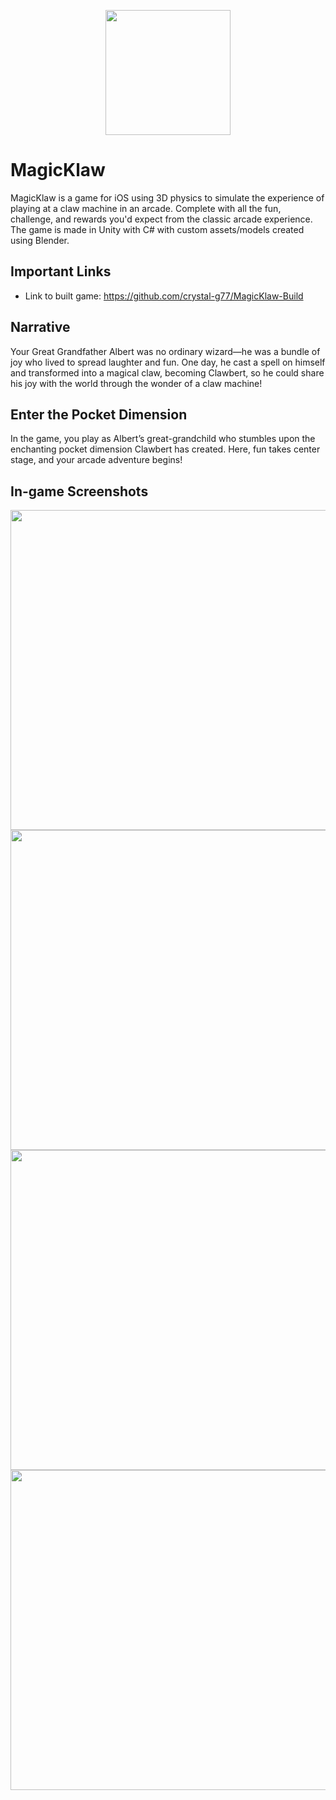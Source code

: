 <p align="center">
  <img src="https://github.com/user-attachments/assets/c67c1713-4f2b-4a15-967a-299aeea7276c" width="200" style="margin: 0 auto;"/>
</p>

# MagicKlaw
MagicKlaw is a game for iOS using 3D physics to simulate the experience of playing at a claw machine in an arcade. Complete with all the fun, challenge, and rewards you'd expect from the classic arcade experience. The game is made in Unity with C# with custom assets/models created using Blender.

## Important Links
- Link to built game: https://github.com/crystal-g77/MagicKlaw-Build

## Narrative
Your Great Grandfather Albert was no ordinary wizard—he was a bundle of joy who lived to spread laughter and fun. One day, he cast a spell on himself and transformed into a magical claw, becoming Clawbert, so he could share his joy with the world through the wonder of a claw machine!

## Enter the Pocket Dimension
In the game, you play as Albert’s great-grandchild who stumbles upon the enchanting pocket dimension Clawbert has created. Here, fun takes center stage, and your arcade adventure begins!

## In-game Screenshots

<img src="https://github.com/user-attachments/assets/fdd046ce-865e-4be9-b40d-b6d06709bee3" height="512"/>
<img src="https://github.com/user-attachments/assets/b581538a-0a70-41cd-a7dd-8082e3fe6c8e" height="512"/>
<img src="https://github.com/user-attachments/assets/3a4a1686-d6e8-40c6-964c-69c1f3ddff2e" height="512"/>
<img src="https://github.com/user-attachments/assets/76bba06d-aada-47d9-addf-b80e40fb47f8" height="512"/>
